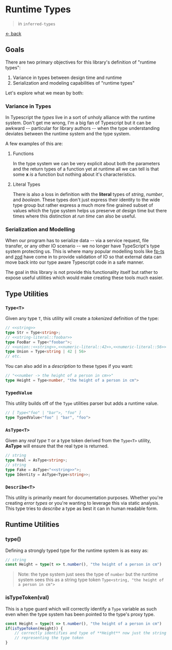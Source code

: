 # Runtime Types

> in `inferred-types`

[&lt;- back](../README.md)

## Goals

There are two primary objectives for this library's definition of "runtime types":

1. Variance in types between design time and runtime
2. Serialization and modeling capabilities of "runtime types"

Let's explore what we mean by both:

### Variance in Types

In Typescript the _types_ live in a sort of unholy alliance with the runtime system. Don't get me wrong, I'm a big fan of Typescript but it can be awkward -- particular for library authors -- when the type understanding deviates between the runtime system and the type system.

A few examples of this are:

1. Functions

    In the type system we can be very explicit about both the parameters and the return types of a function yet at runtime all we can tell is that some **x** _is_ a function but nothing about it's characteristics.

2. Literal Types

    There is also a loss in definition with the **literal** types of _string_, _number_, and _boolean_. These types don't just express their identity to the wide type group but rather express a much more fine grained subset of values which the type system helps us preserve _at_ design time but there times where this distinction at _run time_ can also be useful.

### Serialization and Modelling

When our program has to serialize data -- via a service request, file transfer, or any other IO scenario -- we no longer have TypeScript's type system protecting us. This is where many popular modelling tools like [fp-ts](https://github.com/gcanti/fp-ts) and [zod](https://github.com/colinhacks/zod) have come in to provide validation of IO so that external data can move back into our type aware Typescript code in a safe manner.

The goal in this library is not provide this functionality itself but rather to expose useful utilities which would make creating these tools much easier.

## Type Utilities

### `Type<T>`

Given any type `T`, this utility will create a _tokenized_ definition of the type:

```ts
// <<string>>
type Str = Type<string>;
// <<string-literal::foobar>>
type FooBar = Type<"foobar">;
// <<union::<<string>>,<<numeric-literal::42>>,<<numeric-literal::56>> >>
type Union = Type<string | 42 | 56>
// etc.
```

You can also add in a _description_ to these types if you want:

```ts
// "<<number -> the height of a person in cm>>"
type Height = Type<number, "the height of a person in cm">
```

### `TypedValue`

This utility builds off of the `Type` utilities parser but adds a runtime value.

```ts
// [ Type<"foo" | "bar">, "foo" ]
type TypedValue<"foo" | "bar", "foo">
```

### `AsType<T>`

Given any _real type_ `T` or a type token derived from the `Type<T>` utility, **AsType** will ensure that the real type is returned.

```ts
// string
type Real = AsType<string>;
// string
type Fake = AsType<"<<string>>">;
type Identity = AsType<Type<string>>;
```

### `Describe<T>`

This utility is primarily meant for documentation purposes. Whether you're creating _error types_ or you're wanting to leverage this via static analysis. This type tries to _describe_ a type as best it can in human readable form.

## Runtime Utilities

### type()

Defining a strongly typed type for the runtime system is as easy as:

```ts
// string
const Height = type(t => t.number(), "the height of a person in cm")
```

> Note: the type system just sees the type of `number` but the runtime system sees this as a string type token `Type<string, "the height of a person in cm">`

### isTypeToken(val)

This is a type guard which will correctly identify a `Type` variable as such even when the type system has been pointed to the type's proxy type.

```ts
const Height = type(t => t.number(), "the height of a person in cm")
if(isTypeToken(Height)) {
    // correctly identifies and type of **Height** now just the string literal
    // representing the type token
}
```

